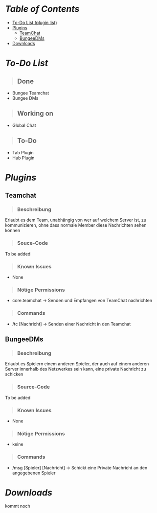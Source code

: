 # ***Table of Contents***
- [To-Do List (plugin list)](https://skiftstar.github.io/curry-server-plugins/#to-do-list)
- [Plugins](https://skiftstar.github.io/curry-server-plugins/#plugins)
  - [TeamChat](https://skiftstar.github.io/curry-server-plugins/#teamchat)
  - [BungeeDMs](https://skiftstar.github.io/curry-server-plugins/#bungeedms)
- [Downloads](https://skiftstar.github.io/curry-server-plugins/#downloads)

# ***To-Do List***

> ## Done
- Bungee Teamchat
- Bungee DMs

> ## Working on
- Global Chat

> ## To-Do
- Tab Plugin
- Hub Plugin


# ***Plugins***

## **Teamchat**

> ### Beschreibung
Erlaubt es dem Team, unabhängig von wer auf welchem Server ist, zu kommunizieren, ohne dass normale Member diese Nachrichten sehen können

> ### Souce-Code
To be added

> ### Known Issues
- None

> ### Nötige Permissions
- core.teamchat -> Senden und Empfangen von TeamChat nachrichten

> ### Commands
- /tc [Nachricht] -> Senden einer Nachricht in den Teamchat

## **BungeeDMs**

> ### Beschreibung
Erlaubt es Spielern einem anderen Spieler, der auch auf einem anderen Server innerhalb des Netzwerkes sein kann, eine private Nachricht zu schicken

> ### Source-Code
To be added

> ### Known Issues
- None

> ### Nötige Permissions
- keine

> ### Commands
- /msg [Spieler] [Nachricht] -> Schickt eine Private Nachricht an den angegebenen Spieler

# ***Downloads***

kommt noch
